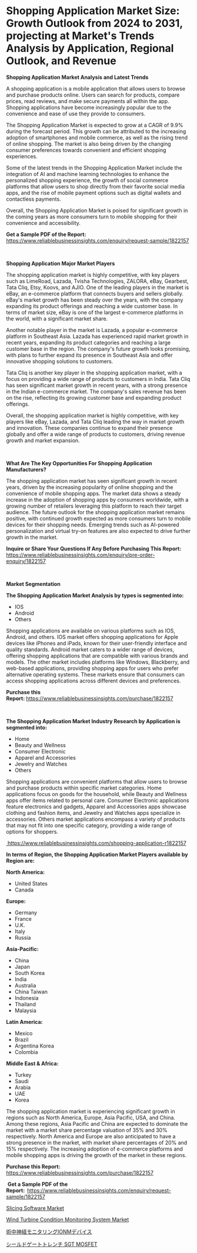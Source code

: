 <p><h1>Shopping Application Market Size: Growth Outlook from 2024 to 2031, projecting at Market's Trends Analysis by Application, Regional Outlook, and Revenue</h1></p><p><strong>Shopping Application Market Analysis and Latest Trends</strong></p>
<p><p>A shopping application is a mobile application that allows users to browse and purchase products online. Users can search for products, compare prices, read reviews, and make secure payments all within the app. Shopping applications have become increasingly popular due to the convenience and ease of use they provide to consumers.</p><p>The Shopping Application Market is expected to grow at a CAGR of 9.9% during the forecast period. This growth can be attributed to the increasing adoption of smartphones and mobile commerce, as well as the rising trend of online shopping. The market is also being driven by the changing consumer preferences towards convenient and efficient shopping experiences.</p><p>Some of the latest trends in the Shopping Application Market include the integration of AI and machine learning technologies to enhance the personalized shopping experience, the growth of social commerce platforms that allow users to shop directly from their favorite social media apps, and the rise of mobile payment options such as digital wallets and contactless payments.</p><p>Overall, the Shopping Application Market is poised for significant growth in the coming years as more consumers turn to mobile shopping for their convenience and accessibility.</p></p>
<p><strong>Get a Sample PDF of the Report:&nbsp;</strong> <a href="https://www.reliablebusinessinsights.com/enquiry/request-sample/1822157">https://www.reliablebusinessinsights.com/enquiry/request-sample/1822157</a></p>
<p>&nbsp;</p>
<p><strong>Shopping Application Major Market Players</strong></p>
<p><p>The shopping application market is highly competitive, with key players such as LimeRoad, Lazada, Tvisha Technologies, ZALORA, eBay, Gearbest, Tata Cliq, Etsy, Koovs, and AJIO. One of the leading players in the market is eBay, an e-commerce platform that connects buyers and sellers globally. eBay's market growth has been steady over the years, with the company expanding its product offerings and reaching a wide customer base. In terms of market size, eBay is one of the largest e-commerce platforms in the world, with a significant market share.</p><p>Another notable player in the market is Lazada, a popular e-commerce platform in Southeast Asia. Lazada has experienced rapid market growth in recent years, expanding its product categories and reaching a large customer base in the region. The company's future growth looks promising, with plans to further expand its presence in Southeast Asia and offer innovative shopping solutions to customers.</p><p>Tata Cliq is another key player in the shopping application market, with a focus on providing a wide range of products to customers in India. Tata Cliq has seen significant market growth in recent years, with a strong presence in the Indian e-commerce market. The company's sales revenue has been on the rise, reflecting its growing customer base and expanding product offerings.</p><p>Overall, the shopping application market is highly competitive, with key players like eBay, Lazada, and Tata Cliq leading the way in market growth and innovation. These companies continue to expand their presence globally and offer a wide range of products to customers, driving revenue growth and market expansion.</p></p>
<p>&nbsp;</p>
<p><strong>What Are The Key Opportunities For Shopping Application Manufacturers?</strong></p>
<p><p>The shopping application market has seen significant growth in recent years, driven by the increasing popularity of online shopping and the convenience of mobile shopping apps. The market data shows a steady increase in the adoption of shopping apps by consumers worldwide, with a growing number of retailers leveraging this platform to reach their target audience. The future outlook for the shopping application market remains positive, with continued growth expected as more consumers turn to mobile devices for their shopping needs. Emerging trends such as AI-powered personalization and virtual try-on features are also expected to drive further growth in the market.</p></p>
<p><strong>Inquire or Share Your Questions If Any Before Purchasing This Report:</strong> <a href="https://www.reliablebusinessinsights.com/enquiry/pre-order-enquiry/1822157">https://www.reliablebusinessinsights.com/enquiry/pre-order-enquiry/1822157</a></p>
<p>&nbsp;</p>
<p><strong>Market Segmentation</strong></p>
<p><strong>The Shopping Application Market Analysis by types is segmented into:</strong></p>
<p><ul><li>IOS</li><li>Android</li><li>Others</li></ul></p>
<p><p>Shopping applications are available on various platforms such as IOS, Android, and others. IOS market offers shopping applications for Apple devices like iPhones and iPads, known for their user-friendly interface and quality standards. Android market caters to a wider range of devices, offering shopping applications that are compatible with various brands and models. The other market includes platforms like Windows, Blackberry, and web-based applications, providing shopping apps for users who prefer alternative operating systems. These markets ensure that consumers can access shopping applications across different devices and preferences.</p></p>
<p><strong>Purchase this Report:&nbsp;</strong><a href="https://www.reliablebusinessinsights.com/purchase/1822157">https://www.reliablebusinessinsights.com/purchase/1822157</a></p>
<p>&nbsp;</p>
<p><strong>The Shopping Application Market Industry Research by Application is segmented into:</strong></p>
<p><ul><li>Home</li><li>Beauty and Wellness</li><li>Consumer Electronic</li><li>Apparel and Accessories</li><li>Jewelry and Watches</li><li>Others</li></ul></p>
<p><p>Shopping applications are convenient platforms that allow users to browse and purchase products within specific market categories. Home applications focus on goods for the household, while Beauty and Wellness apps offer items related to personal care. Consumer Electronic applications feature electronics and gadgets, Apparel and Accessories apps showcase clothing and fashion items, and Jewelry and Watches apps specialize in accessories. Others market applications encompass a variety of products that may not fit into one specific category, providing a wide range of options for shoppers.</p></p>
<p><a href="https://www.reliablebusinessinsights.com/shopping-application-r1822157">&nbsp;https://www.reliablebusinessinsights.com/shopping-application-r1822157</a></p>
<p><strong>In terms of Region, the Shopping Application Market Players available by Region are:</strong></p>
<p>
    <p> <strong> North America: </strong>
        <ul>
            <li>United States</li>
            <li>Canada</li>
        </ul>
        </p> 
    <p> <strong> Europe: </strong>
        <ul>
            <li>Germany</li>
            <li>France</li>
            <li>U.K.</li>
            <li>Italy</li>
            <li>Russia</li>
        </ul>
        </p> 
    <p> <strong> Asia-Pacific: </strong>
        <ul>
            <li>China</li>
            <li>Japan</li>
            <li>South Korea</li>
            <li>India</li>
            <li>Australia</li>
            <li>China Taiwan</li>
            <li>Indonesia</li>
            <li>Thailand</li>
            <li>Malaysia</li>
        </ul>
        </p> 
    <p> <strong> Latin America: </strong>
        <ul>
            <li>Mexico</li>
            <li>Brazil</li>
            <li>Argentina Korea</li>
            <li>Colombia</li>
        </ul>
        </p> 
    <p> <strong> Middle East & Africa: </strong>
        <ul>
            <li>Turkey</li>
            <li>Saudi</li>
            <li>Arabia</li>
            <li>UAE</li>
            <li>Korea</li>
        </ul>
    </p>
    </p>
<p><p>The shopping application market is experiencing significant growth in regions such as North America, Europe, Asia Pacific, USA, and China. Among these regions, Asia Pacific and China are expected to dominate the market with a market share percentage valuation of 35% and 30% respectively. North America and Europe are also anticipated to have a strong presence in the market, with market share percentages of 20% and 15% respectively. The increasing adoption of e-commerce platforms and mobile shopping apps is driving the growth of the market in these regions.</p></p>
<p><strong>Purchase this Report: </strong><a href="https://www.reliablebusinessinsights.com/purchase/1822157">https://www.reliablebusinessinsights.com/purchase/1822157</a></p>
<p>&nbsp;<strong>Get a Sample PDF of the Report:&nbsp;&nbsp;</strong><a href="https://www.reliablebusinessinsights.com/enquiry/request-sample/1822157">https://www.reliablebusinessinsights.com/enquiry/request-sample/1822157</a></p>
<p><strong></strong></p>
<p><p><a href="https://github.com/yazulaeha/Market-Research-Report-List-1/blob/main/slicing-software-market.md">Slicing Software Market</a></p><p><a href="https://github.com/haleemasakdiya1/Market-Research-Report-List-1/blob/main/wind-turbine-condition-monitoring-system-market.md">Wind Turbine Condition Monitoring System Market</a></p><p><a href="https://github.com/ReyesKohler20231/Market-Research-Report-List-2/blob/main/4941202180170.md">術中神経モニタリングIONMデバイス</a></p><p><a href="https://github.com/adcxff01450218/Market-Research-Report-List-3/blob/main/2155864180169.md">シールドゲートトレンチ SGT MOSFET</a></p></p>